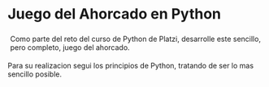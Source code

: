 # Juego del Ahorcado en Python
<p style="padding: 5px">Como parte del reto del curso de Python de Platzi, desarrolle este sencillo, pero completo, juego del ahorcado.</p>
<p>Para su realizacion segui los principios de Python, tratando de ser lo mas sencillo posible.</p>
